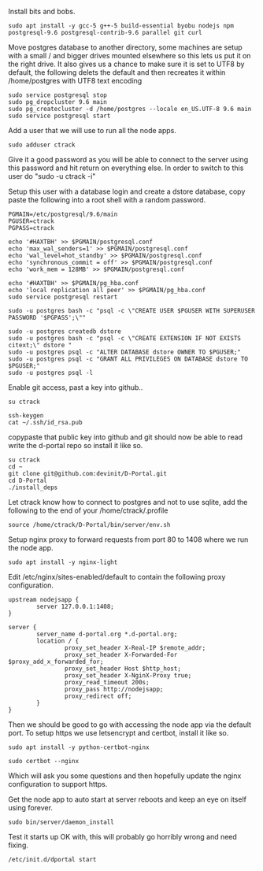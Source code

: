 


Install bits and bobs.

	sudo apt install -y gcc-5 g++-5 build-essential byobu nodejs npm postgresql-9.6 postgresql-contrib-9.6 parallel git curl


Move postgres database to another directory, some machines are setup 
with a small / and bigger drives mounted elsewhere so this lets us put 
it on the right drive. It also gives us a chance to make sure it is set 
to UTF8 by default, the following delets the default and then recreates 
it within /home/postgres with UTF8 text encoding

	sudo service postgresql stop
	sudo pg_dropcluster 9.6 main
	sudo pg_createcluster -d /home/postgres --locale en_US.UTF-8 9.6 main
	sudo service postgresql start
	

Add a user that we will use to run all the node apps.

	sudo adduser ctrack

Give it a good password as you will be able to connect to the server 
using this password and hit return on everything else. In order to 
switch to this user do "sudo -u ctrack -i"


Setup this user with a database login and create a dstore database, 
copy paste the following into a root shell with a random password.

	PGMAIN=/etc/postgresql/9.6/main
	PGUSER=ctrack
	PGPASS=ctrack

	echo '#HAXTBH' >> $PGMAIN/postgresql.conf
	echo 'max_wal_senders=1' >> $PGMAIN/postgresql.conf
	echo 'wal_level=hot_standby' >> $PGMAIN/postgresql.conf
	echo 'synchronous_commit = off' >> $PGMAIN/postgresql.conf
	echo 'work_mem = 128MB' >> $PGMAIN/postgresql.conf

	echo '#HAXTBH' >> $PGMAIN/pg_hba.conf
	echo 'local replication all peer' >> $PGMAIN/pg_hba.conf
	sudo service postgresql restart

	sudo -u postgres bash -c "psql -c \"CREATE USER $PGUSER WITH SUPERUSER PASSWORD '$PGPASS';\""

	sudo -u postgres createdb dstore
	sudo -u postgres bash -c "psql -c \"CREATE EXTENSION IF NOT EXISTS citext;\" dstore "
	sudo -u postgres psql -c "ALTER DATABASE dstore OWNER TO $PGUSER;"
	sudo -u postgres psql -c "GRANT ALL PRIVILEGES ON DATABASE dstore TO $PGUSER;"
	sudo -u postgres psql -l

Enable git access, past a key into github..

	su ctrack
	
	ssh-keygen 
	cat ~/.ssh/id_rsa.pub
	
copypaste that public key into github and git should now be able to 
read write the d-portal repo so install it like so.

	su ctrack
	cd ~
	git clone git@github.com:devinit/D-Portal.git
	cd D-Portal
	./install_deps

Let ctrack know how to connect to postgres and not to use sqlite, add 
the following to the end of your /home/ctrack/.profile

	source /home/ctrack/D-Portal/bin/server/env.sh


Setup nginx proxy to forward requests from port 80 to 1408 where we run the node app.

	sudo apt install -y nginx-light

Edit /etc/nginx/sites-enabled/default to contain the following proxy configuration.

	upstream nodejsapp {
			server 127.0.0.1:1408;
	}

	server {
			server_name d-portal.org *.d-portal.org;
			location / {
					proxy_set_header X-Real-IP $remote_addr;
					proxy_set_header X-Forwarded-For $proxy_add_x_forwarded_for;
					proxy_set_header Host $http_host;
					proxy_set_header X-NginX-Proxy true;
					proxy_read_timeout 200s;
					proxy_pass http://nodejsapp;
					proxy_redirect off;
			}
	}


Then we should be good to go with accessing the node app via the 
default port. To setup https we use letsencrypt and certbot, install it 
like so.

	sudo apt install -y python-certbot-nginx
	
	sudo certbot --nginx

Which will ask you some questions and then hopefully update the nginx 
configuration to support https.


Get the node app to auto start at server reboots and keep an eye on itself using forever.

	sudo bin/server/daemon_install

Test it starts up OK with, this will probably go horribly wrong and need fixing.
	
	/etc/init.d/dportal start
